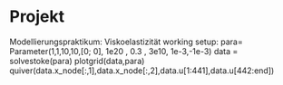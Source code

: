 # Projekt
Modellierungspraktikum: Viskoelastizität
working setup:
para= Parameter(1,1,10,10,[0; 0], 1e20 , 0.3 , 3e10, 1e-3,-1e-3)
data = solvestoke(para)
plotgrid(data,para)
quiver(data.x_node[:,1],data.x_node[:,2],data.u[1:441],data.u[442:end])
